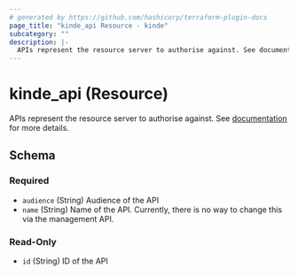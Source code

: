 ```yaml
---
# generated by https://github.com/hashicorp/terraform-plugin-docs
page_title: "kinde_api Resource - kinde"
subcategory: ""
description: |-
  APIs represent the resource server to authorise against. See documentation https://docs.kinde.com/developer-tools/your-apis/register-manage-apis/ for more details.
---
```


# kinde_api (Resource)

APIs represent the resource server to authorise against. See [documentation](https://docs.kinde.com/developer-tools/your-apis/register-manage-apis/) for more details.



<!-- schema generated by tfplugindocs -->
## Schema

### Required

- `audience` (String) Audience of the API
- `name` (String) Name of the API. Currently, there is no way to change this via the management API.

### Read-Only

- `id` (String) ID of the API
